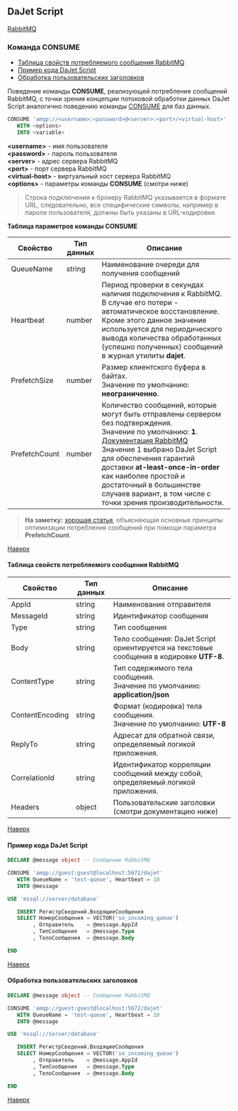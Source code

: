 ## DaJet Script

[RabbitMQ](https://github.com/zhichkin/dajet/tree/main/doc/dajet-script/rabbitmq/README.md)

### Команда CONSUME
- [Таблица свойств потребляемого сообщения RabbitMQ](#таблица-свойств-потребляемого-сообщения-rabbitmq)
- [Пример кода DaJet Script](#пример-кода-dajet-script)
- [Обработка пользовательских заголовков](#обработка-пользовательских-заголовков)

Поведение команды **CONSUME**, реализующей потребление сообщений RabbitMQ, с точки зрения концепции потоковой обработки данных DaJet Script аналогично поведению команды [CONSUME](https://github.com/zhichkin/dajet/blob/main/doc/dajet-script/databases/consume/README.md) для баз данных.

```SQL
CONSUME 'amqp://<username>:<password>@<server>:<port>/<virtual-host>'
   WITH <options>
   INTO <variable>
```
**\<username\>** - имя пользователя<br>
**\<password\>** - пароль пользователя<br>
**\<server\>** - адрес сервера RabbitMQ<br>
**\<port\>** - порт сервера RabbitMQ<br>
**\<virtual-host\>** - виртуальный хост сервера RabbitMQ<br>
**\<options\>** - параметры команды **CONSUME** (смотри ниже)

> Строка подключения к брокеру RabbitMQ указывается в формате URL, следовательно, все специфические символы, например в пароле пользователя, должны быть указаны в URL-кодировке.

**Таблица параметров команды CONSUME**

|**Свойство**|**Тип данных**|**Описание**|
|---|---|---|
|QueueName|string|Наименование очереди для получения сообщений|
|Heartbeat|number|Период проверки в секундах наличия подключения к RabbitMQ. В случае его потери - автоматическое восстановление. Кроме этого данное значение используется для периодического вывода количества обработанных (успешно полученных) сообщений в журнал утилиты **dajet**.|
|PrefetchSize|number|Размер клиентского буфера в байтах.<br>Значение по умолчанию: **неограниченно**.|
|PrefetchCount|number|Количество сообщений, которые могут быть отправлены сервером без подтверждения.<br>Значение по умолчанию: **1**. [Документация RabbitMQ](https://www.rabbitmq.com/docs/consumer-prefetch)<br>Значение 1 выбрано DaJet Script для обеспечения гарантий доставки **at-least-once-in-order** как наиболее простой и достаточный в большинстве случаев вариант, в том числе с точки зрения производительности.|

> **На заметку:** [хорошая статья](https://www.cloudamqp.com/blog/how-to-optimize-the-rabbitmq-prefetch-count.html), объясняющая основные принципы оптимизации потребления сообщений при помощи параметра **PrefetchCount**.

[Наверх](#команда-consume)

#### Таблица свойств потребляемого сообщения RabbitMQ

|**Свойство**|**Тип данных**|**Описание**|
|---|---|---|
|AppId|string|Наименование отправителя|
|MessageId|string|Идентификатор сообщения|
|Type|string|Тип сообщения|
|Body|string|Тело сообщения: DaJet Script ориентируется на текстовые сообщения в кодировке **UTF-8**.|
|ContentType|string|Тип содержимого тела сообщения.<br>Значение по умолчанию: **application/json**|
|ContentEncoding|string|Формат (кодировка) тела сообщения.<br>Значение по умолчанию: **UTF-8**|
|ReplyTo|string|Адресат для обратной связи, определяемый логикой приложения.|
|CorrelationId|string|Идентификатор корреляции сообщений между собой, определяемый логикой приложения.|
|Headers|object|Пользовательские заголовки (смотри документацию ниже)|

[Наверх](#команда-consume)

#### Пример кода DaJet Script

```SQL
DECLARE @message object -- Сообщение RabbitMQ

CONSUME 'amqp://guest:guest@localhost:5672/dajet'
   WITH QueueName = 'test-queue', Heartbeat = 10
   INTO @message

USE 'mssql://server/database'

   INSERT РегистрСведений.ВходящиеСообщения
   SELECT НомерСообщения = VECTOR('so_incoming_queue')
        , Отправитель    = @message.AppId
        , ТипСообщения   = @message.Type
        , ТелоСообщения  = @message.Body

END
```

[Наверх](#команда-consume)

#### Обработка пользовательских заголовков

```SQL
DECLARE @message object -- Сообщение RabbitMQ

CONSUME 'amqp://guest:guest@localhost:5672/dajet'
   WITH QueueName = 'test-queue', Heartbeat = 10
   INTO @message

USE 'mssql://server/database'

   INSERT РегистрСведений.ВходящиеСообщения
   SELECT НомерСообщения = VECTOR('so_incoming_queue')
        , Отправитель    = @message.AppId
        , ТипСообщения   = @message.Type
        , ТелоСообщения  = @message.Body

END
```

[Наверх](#команда-consume)
